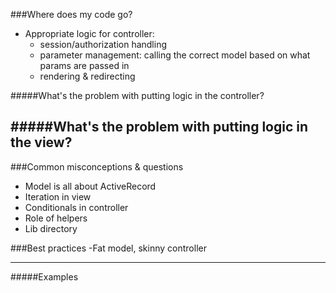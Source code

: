 ###Where does my code go?
  * Appropriate logic for controller:
      * session/authorization handling
      * parameter management: calling the correct model based on what params are passed in
      * rendering & redirecting

#####What's the problem with putting logic in the controller?

#####What's the problem with putting logic in the view?
---


###Common misconceptions & questions
  * Model is all about ActiveRecord
  * Iteration in view
  * Conditionals in controller
  * Role of helpers
  * Lib directory
  
 

###Best practices
  -Fat model, skinny controller

---

#####Examples
